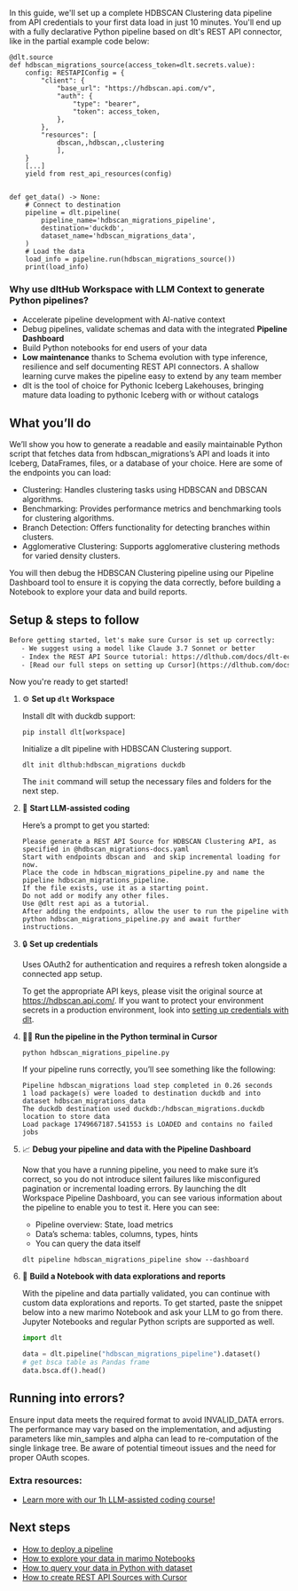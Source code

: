 In this guide, we'll set up a complete HDBSCAN Clustering data pipeline from API credentials to your first data load in just 10 minutes. You'll end up with a fully declarative Python pipeline based on dlt's REST API connector, like in the partial example code below:

```python-outcome
@dlt.source
def hdbscan_migrations_source(access_token=dlt.secrets.value):
    config: RESTAPIConfig = {
        "client": {
            "base_url": "https://hdbscan.api.com/v",
            "auth": {
                "type": "bearer",
                "token": access_token,
            },
        },
        "resources": [
            dbscan,,hdbscan,,clustering
            ],
    }
    [...]
    yield from rest_api_resources(config)


def get_data() -> None:
    # Connect to destination
    pipeline = dlt.pipeline(
        pipeline_name='hdbscan_migrations_pipeline',
        destination='duckdb',
        dataset_name='hdbscan_migrations_data', 
    )
    # Load the data
    load_info = pipeline.run(hdbscan_migrations_source())
    print(load_info) 
```

### Why use dltHub Workspace with LLM Context to generate Python pipelines?

- Accelerate pipeline development with AI-native context
- Debug pipelines, validate schemas and data with the integrated **Pipeline Dashboard**
- Build Python notebooks for end users of your data
- **Low maintenance** thanks to Schema evolution with type inference, resilience and self documenting REST API connectors. A shallow learning curve makes the pipeline easy to extend by any team member
- dlt is the tool of choice for Pythonic Iceberg Lakehouses, bringing mature data loading to pythonic Iceberg with or without catalogs

## What you’ll do

We’ll show you how to generate a readable and easily maintainable Python script that fetches data from hdbscan_migrations’s API and loads it into Iceberg, DataFrames, files, or a database of your choice. Here are some of the endpoints you can load:

- Clustering: Handles clustering tasks using HDBSCAN and DBSCAN algorithms.
- Benchmarking: Provides performance metrics and benchmarking tools for clustering algorithms.
- Branch Detection: Offers functionality for detecting branches within clusters.
- Agglomerative Clustering: Supports agglomerative clustering methods for varied density clusters.

You will then debug the HDBSCAN Clustering pipeline using our Pipeline Dashboard tool to ensure it is copying the data correctly, before building a Notebook to explore your data and build reports.

## Setup & steps to follow

```default
Before getting started, let's make sure Cursor is set up correctly:
   - We suggest using a model like Claude 3.7 Sonnet or better
   - Index the REST API Source tutorial: https://dlthub.com/docs/dlt-ecosystem/verified-sources/rest_api/ and add it to context as **@dlt rest api**
   - [Read our full steps on setting up Cursor](https://dlthub.com/docs/dlt-ecosystem/llm-tooling/cursor-restapi#23-configuring-cursor-with-documentation)
```

Now you're ready to get started!

1. ⚙️ **Set up `dlt` Workspace**
    
    Install dlt with duckdb support:
    ```shell
    pip install dlt[workspace]
    ```

    Initialize a dlt pipeline with HDBSCAN Clustering support.
    ```shell
    dlt init dlthub:hdbscan_migrations duckdb
    ```

    The `init` command will setup the necessary files and folders for the next step.
    
2. 🤠 **Start LLM-assisted coding**
    
    Here’s a prompt to get you started:
    
    ```prompt
    Please generate a REST API Source for HDBSCAN Clustering API, as specified in @hdbscan_migrations-docs.yaml 
    Start with endpoints dbscan and  and skip incremental loading for now. 
    Place the code in hdbscan_migrations_pipeline.py and name the pipeline hdbscan_migrations_pipeline. 
    If the file exists, use it as a starting point. 
    Do not add or modify any other files. 
    Use @dlt rest api as a tutorial. 
    After adding the endpoints, allow the user to run the pipeline with python hdbscan_migrations_pipeline.py and await further instructions.
    ```

    
3. 🔒 **Set up credentials** 
    
    Uses OAuth2 for authentication and requires a refresh token alongside a connected app setup.
    
    To get the appropriate API keys, please visit the original source at https://hdbscan.api.com/.
    If you want to protect your environment secrets in a production environment, look into [setting up credentials with dlt](https://dlthub.com/docs/walkthroughs/add_credentials).
    
4. 🏃‍♀️ **Run the pipeline in the Python terminal in Cursor**
    
    ```shell
    python hdbscan_migrations_pipeline.py
    ```
    
    If your pipeline runs correctly, you’ll see something like the following:
    
    ```shell
    Pipeline hdbscan_migrations load step completed in 0.26 seconds
    1 load package(s) were loaded to destination duckdb and into dataset hdbscan_migrations_data
    The duckdb destination used duckdb:/hdbscan_migrations.duckdb location to store data
    Load package 1749667187.541553 is LOADED and contains no failed jobs
    ```
    
5. 📈 **Debug your pipeline and data with the Pipeline Dashboard**

    Now that you have a running pipeline, you need to make sure it’s correct, so you do not introduce silent failures like misconfigured pagination or incremental loading errors. By launching the dlt Workspace Pipeline Dashboard, you can see various information about the pipeline to enable you to test it. Here you can see:
    - Pipeline overview: State, load metrics
    - Data’s schema: tables, columns, types, hints
    - You can query the data itself
    
    ```shell
    dlt pipeline hdbscan_migrations_pipeline show --dashboard
    ```
    
6. 🐍 **Build a Notebook with data explorations and reports**

    With the pipeline and data partially validated, you can continue with custom data explorations and reports. To get started, paste the snippet below into a new marimo Notebook and ask your LLM to go from there. Jupyter Notebooks and regular Python scripts are supported as well.

    
    ```python
    import dlt

   data = dlt.pipeline("hdbscan_migrations_pipeline").dataset()
   # get bsca table as Pandas frame
   data.bsca.df().head()
    ```

## Running into errors?

Ensure input data meets the required format to avoid INVALID_DATA errors. The performance may vary based on the implementation, and adjusting parameters like min_samples and alpha can lead to re-computation of the single linkage tree. Be aware of potential timeout issues and the need for proper OAuth scopes.

### Extra resources:

- [Learn more with our 1h LLM-assisted coding course!](https://www.youtube.com/watch?v=GGid70rnJuM)

## Next steps

- [How to deploy a pipeline](https://dlthub.com/docs/walkthroughs/deploy-a-pipeline)
- [How to explore your data in marimo Notebooks](https://dlthub.com/docs/general-usage/dataset-access/marimo)
- [How to query your data in Python with dataset](https://dlthub.com/docs/general-usage/dataset-access/dataset)
- [How to create REST API Sources with Cursor](https://dlthub.com/docs/dlt-ecosystem/llm-tooling/cursor-restapi)